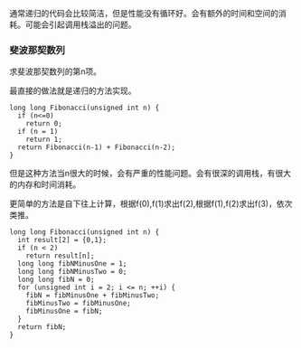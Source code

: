 通常递归的代码会比较简洁，但是性能没有循环好。会有额外的时间和空间的消耗。可能会引起调用栈溢出的问题。

### 斐波那契数列
求斐波那契数列的第n项。

最直接的做法就是递归的方法实现。
```
long long Fibonacci(unsigned int n) {
  if (n<=0)
    return 0;
  if (n = 1)
    return 1;
  return Fibonacci(n-1) + Fibonacci(n-2);
}
```
但是这种方法当n很大的时候，会有严重的性能问题。会有很深的调用栈，有很大的内存和时间消耗。

更简单的方法是自下往上计算，根据f(0),f(1)求出f(2),根据f(1),f(2)求出f(3)，依次类推。

```
long long Fibonacci(unsigned int n) {
  int result[2] = {0,1};
  if (n < 2)
    return result[n];
  long long fibNMinusOne = 1;
  long long fibNMinusTwo = 0;
  long long fibN = 0;
  for (unsigned int i = 2; i <= n; ++i) {
    fibN = fibMinusOne + fibMinusTwo;
    fibMinusTwo = fibMinusOne;
    fibMinusOne = fibN;
  }
  return fibN;
}
```
